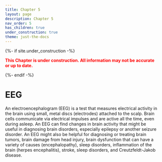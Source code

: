 ```yaml
---
title: Chapter 5
layout: page
description: Chapter 5
nav_order: 5
has_children: true
under_construction: true
theme: just-the-docs
---
```


{%- if site.under_construction -%}

<p class="warning" style="color:red">
<b><span style="color: red">This Chapter is under construction. All information may not be accurate or up to date.</span></b>
</p>
{%- endif -%}

# EEG

An electroencephalogram (EEG) is a test that measures electrical activity in the brain using small, metal discs (electrodes) attached to the scalp. Brain cells communicate via electrical impulses and are active all the time, even during asleep. An EEG can find changes in brain activity that might be useful in diagnosing brain disorders, especially epilepsy or another seizure disorder. An EEG might also be helpful for diagnosing or treating brain tumors, brain damage from head injury, brain dysfunction that can have a variety of causes (encephalopathy), sleep disorders, inflammation of the brain (herpes encephalitis), stroke, sleep disorders, and Creutzfeldt-Jakob disease.
